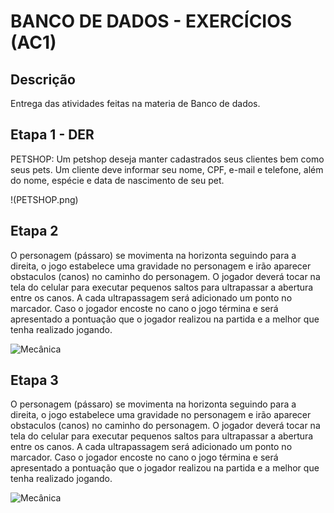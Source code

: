 # BANCO DE DADOS - EXERCÍCIOS (AC1)
## Descrição
Entrega das atividades feitas na materia de Banco de dados.

## Etapa 1 - DER
PETSHOP: Um petshop deseja manter cadastrados seus clientes bem como seus pets.
Um cliente deve informar seu nome, CPF, e-mail e telefone, além do nome, espécie e data de nascimento de seu pet.



!(PETSHOP.png)

## Etapa 2
O personagem (pássaro) se movimenta na horizonta seguindo para a direita, o jogo estabelece uma gravidade no personagem e irão aparecer obstaculos (canos) no caminho do personagem. O jogador deverá tocar na tela do celular para executar pequenos saltos para ultrapassar a abertura entre os canos. A cada ultrapassagem será adicionado um ponto no marcador. Caso o jogador encoste no cano o jogo términa e será apresentado a pontuação que o jogador realizou na partida e a melhor que tenha realizado jogando.

![Mecânica](mecanicas.png)

## Etapa 3
O personagem (pássaro) se movimenta na horizonta seguindo para a direita, o jogo estabelece uma gravidade no personagem e irão aparecer obstaculos (canos) no caminho do personagem. O jogador deverá tocar na tela do celular para executar pequenos saltos para ultrapassar a abertura entre os canos. A cada ultrapassagem será adicionado um ponto no marcador. Caso o jogador encoste no cano o jogo términa e será apresentado a pontuação que o jogador realizou na partida e a melhor que tenha realizado jogando.

![Mecânica](mecanicas.png)

